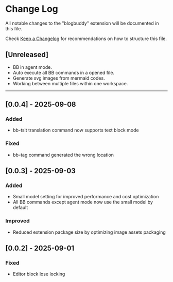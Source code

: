 # Change Log

All notable changes to the "blogbuddy" extension will be documented in this file.

Check [Keep a Changelog](http://keepachangelog.com/) for recommendations on how to structure this file.

## [Unreleased]
- BB in agent mode.
- Auto execute all BB commands in a opened file. 
- Generate svg images from mermaid codes.
- Working between multiple files within one workspace.
---
## [0.0.4] - 2025-09-08

### Added

- bb-tslt translation command now supports text block mode

### Fixed

- bb-tag command generated the wrong location


## [0.0.3] - 2025-09-03

### Added
- Small model setting for improved performance and cost optimization
- All BB commands except agent mode now use the small model by default

### Improved
- Reduced extension package size by optimizing image assets packaging

## [0.0.2] - 2025-09-01

### Fixed
- Editor block lose locking

